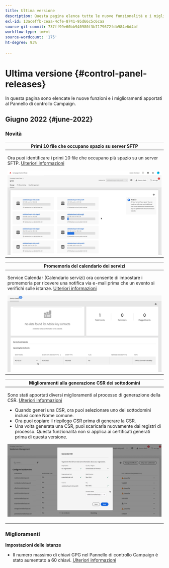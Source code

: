 ```yaml
---
title: Ultima versione
description: Questa pagina elenca tutte le nuove funzionalità e i miglioramenti introdotti in Pannello di controllo Campaign
exl-id: 13aceffb-ceaa-4cfe-8741-95d66c5c6caa
source-git-commit: 737ff99e60bb940980f3b7179672fdb984e6d4bf
workflow-type: tm+mt
source-wordcount: '175'
ht-degree: 93%

---
```


# Ultima versione {#control-panel-releases}

In questa pagina sono elencate le nuove funzioni e i miglioramenti apportati al Pannello di controllo Campaign.

## Giugno 2022 {#june-2022}

### Novità

<table>
<thead>
<tr>
<th><strong>Primi 10 file che occupano spazio su server SFTP</strong><br/></th>
</tr>
</thead>
<tbody>
<tr>
<td>
<p>Ora puoi identificare i primi 10 file che occupano più spazio su un server SFTP. <a href="../sftp/using/sftp-storage-management.md">Ulteriori informazioni</a></p>
<img src="../assets/do-not-localize/sftp.gif"/>
</td>
</tr>
</tbody>
</table>

<table>
<thead>
<tr>
<th><strong>Promemoria del calendario dei servizi</strong><br/></th>
</tr>
</thead>
<tbody>
<tr>
<td>
<p>Service Calendar (Calendario servizi) ora consente di impostare i promemoria per ricevere una notifica via e-mail prima che un evento si verifichi sulle istanze. <a href="../service-events/service-events.md">Ulteriori informazioni</a></p>
<img src="../assets/do-not-localize/reminders.gif"/>
</td>
</tr>
</tbody>
</table>

<table>
<thead>
<tr>
<th><strong>Miglioramenti alla generazione CSR dei sottodomini</strong><br/></th>
</tr>
</thead>
<tbody>
<tr>
<td>
<p>Sono stati apportati diversi miglioramenti al processo di generazione della CSR. <a href="../subdomains-certificates/using/renewing-subdomain-certificate.md">Ulteriori informazioni</a></p><ul><li>Quando generi una CSR, ora puoi selezionare uno dei sottodomini inclusi come Nome comune.</li><li>Ora puoi copiare il riepilogo CSR prima di generare la CSR.</li><li>Una volta generata una CSR, puoi scaricarla nuovamente dai registri di processo. Questa funzionalità non si applica ai certificati generati prima di questa versione.</li></ul><p>
<img src="../assets/do-not-localize/CSR.gif"/>
</td>
</tr>
</tbody>
</table>

### Miglioramenti

**Impostazioni delle istanze**

* Il numero massimo di chiavi GPG nel Pannello di controllo Campaign è stato aumentato a 60 chiavi. [Ulteriori informazioni](../instances-settings/using/gpg-keys-management.md)

